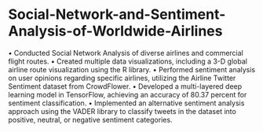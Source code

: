 # Social-Network-and-Sentiment-Analysis-of-Worldwide-Airlines

• Conducted Social Network Analysis of diverse airlines and commercial flight routes.
• Created multiple data visualizations, including a 3-D global airline route visualization using the R library.
• Performed sentiment analysis on user opinions regarding specific airlines, utilizing the Airline Twitter Sentiment dataset from CrowdFlower.
• Developed a multi-layered deep learning model in TensorFlow, achieving an accuracy of 80.37 percent for sentiment classification.
• Implemented an alternative sentiment analysis approach using the VADER library to classify tweets in the dataset into positive, neutral, or negative sentiment categories. 
